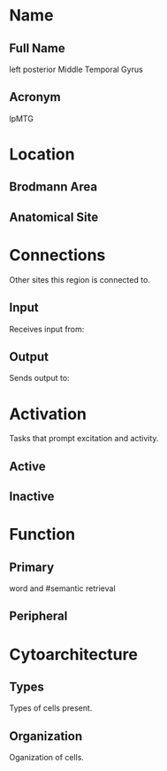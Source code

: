 # Name

## Full Name
left posterior Middle Temporal Gyrus

## Acronym
lpMTG

# Location

## Brodmann Area


## Anatomical Site


# Connections
Other sites this region is connected to.

## Input
Receives input from:

## Output
Sends output to:

# Activation
Tasks that prompt excitation and activity.

## Active

## Inactive

# Function

## Primary
word and #semantic retrieval

## Peripheral

# Cytoarchitecture

## Types
Types of cells present.

## Organization
Oganization of cells.
